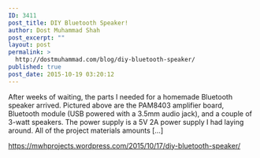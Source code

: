 ```yaml
---
ID: 3411
post_title: DIY Bluetooth Speaker!
author: Dost Muhammad Shah
post_excerpt: ""
layout: post
permalink: >
  http://dostmuhammad.com/blog/diy-bluetooth-speaker/
published: true
post_date: 2015-10-19 03:20:12
---
```

After weeks of waiting, the parts I needed for a homemade Bluetooth speaker arrived. Pictured above are the PAM8403 amplifier board, Bluetooth module (USB powered with a 3.5mm audio jack), and a couple of 3-watt speakers. The power supply is a 5V 2A power supply I had laying around. All of the project materials amounts […]

<a href="https://mwhprojects.wordpress.com/2015/10/17/diy-bluetooth-speaker/">https://mwhprojects.wordpress.com/2015/10/17/diy-bluetooth-speaker/</a>